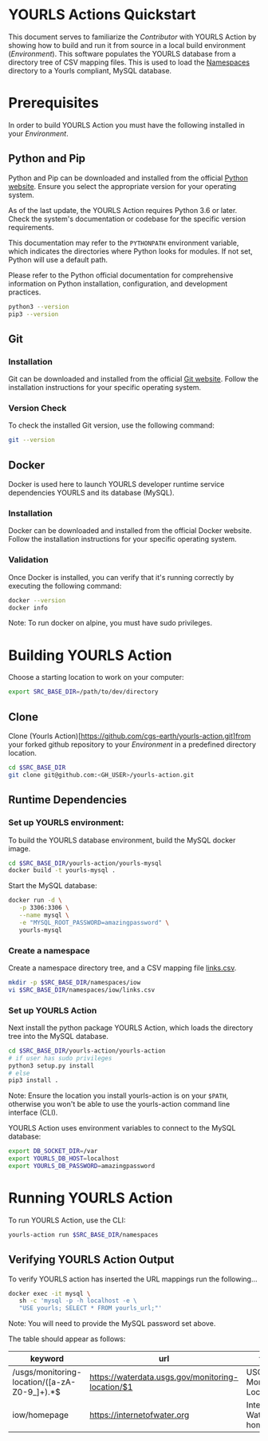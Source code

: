 # YOURLS Actions Quickstart

This document serves to familiarize the *Contributor* with YOURLS Action by showing how to build and run it from source in a local build environment (*Environment*). This software populates the YOURLS database from a directory tree of CSV mapping files. This is used to load the [Namespaces](/namespaces/) directory to a Yourls compliant, MySQL database.

# Prerequisites

In order to build YOURLS Action you must have the following installed in your *Environment*. 

## Python and Pip
Python and Pip can be downloaded and installed from the official [Python website](https://p.ython.org/). Ensure you select the appropriate version for your operating system.

As of the last update, the YOURLS Action requires Python 3.6 or later. Check the system's documentation or codebase for the specific version requirements.

This documentation may refer to the ``PYTHONPATH`` environment variable, which indicates the directories where Python looks for modules. If not set, Python will use a default path.

Please refer to the Python official documentation for comprehensive information on Python installation, configuration, and development practices.

```bash
python3 --version
pip3 --version
```

## Git

### Installation
Git can be downloaded and installed from the official [Git website](https://git-scm.com/). Follow the installation instructions for your specific operating system.

### Version Check
To check the installed Git version, use the following command:

```bash
git --version
```

## Docker
Docker is used here to launch YOURLS developer runtime service dependencies YOURLS and its database (MySQL). 

### Installation
Docker can be downloaded and installed from the official Docker website. Follow the installation instructions for your specific operating system.

### Validation
Once Docker is installed, you can verify that it's running correctly by executing the following command:

```bash
docker --version
docker info
```

Note: To run docker on alpine, you must have sudo privileges.

# Building YOURLS Action

Choose a starting location to work on your computer:

```bash
export SRC_BASE_DIR=/path/to/dev/directory
```

## Clone
Clone (Yourls Action)[https://github.com/cgs-earth/yourls-action.git]from your forked github repository to your *Environment* in a predefined directory location.

```bash
cd $SRC_BASE_DIR
git clone git@github.com:<GH_USER>/yourls-action.git
```

## Runtime Dependencies

### Set up YOURLS environment:
To build the YOURLS database environment, build the MySQL docker image.

```bash
cd $SRC_BASE_DIR/yourls-action/yourls-mysql
docker build -t yourls-mysql .
```

Start the MySQL database:
```bash
docker run -d \
   -p 3306:3306 \
   --name mysql \
   -e "MYSQL_ROOT_PASSWORD=amazingpassword" \
   yourls-mysql
```

### Create a namespace

Create a namespace directory tree, and a CSV mapping file [links.csv](./links.csv).

```bash
mkdir -p $SRC_BASE_DIR/namespaces/iow
vi $SRC_BASE_DIR/namespaces/iow/links.csv
```

### Set up YOURLS Action

Next install the python package YOURLS Action, which loads the directory tree into the MySQL database.

```bash
cd $SRC_BASE_DIR/yourls-action/yourls-action
# if user has sudo privileges
python3 setup.py install
# else
pip3 install .
```

Note: Ensure the location you install yourls-action is on your `$PATH`, otherwise you
won't be able to use the yourls-action command line interface (CLI).

YOURLS Action uses environment variables to connect to the MySQL database:
```bash
export DB_SOCKET_DIR=/var
export YOURLS_DB_HOST=localhost
export YOURLS_DB_PASSWORD=amazingpassword
```

# Running YOURLS Action

To run YOURLS Action, use the CLI:

```bash
yourls-action run $SRC_BASE_DIR/namespaces
```

## Verifying YOURLS Action Output

To verify YOURLS action has inserted the URL mappings run the following...

```bash
docker exec -it mysql \
   sh -c 'mysql -p -h localhost -e \
   "USE yourls; SELECT * FROM yourls_url;"'
```

Note: You will need to provide the MySQL password set above.

The table should appear as follows:

| keyword                                      | url                                               | title                      | timestamp           | ip      | clicks |
|----------------------------------------------|---------------------------------------------------|----------------------------|---------------------|---------|--------|
| /usgs/monitoring-location/([a-zA-Z0-9_]+).*$ | https://waterdata.usgs.gov/monitoring-location/$1 | USGS Monitoring Locations | 2024-03-12 18:09:54 | 0.0.0.0 |      0 |
| iow/homepage                                 | https://internetofwater.org                       | Internet Of Water homepage | 2024-03-12 18:09:54 | 0.0.0.0 |      0 |
